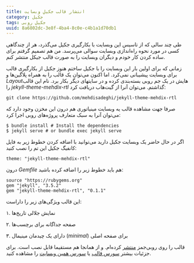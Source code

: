 ```yaml
---
title: انتشار قالب جکیلِ وبسایت
category: جکیل
tags: جکیل روبی
uuid: 8a6802dc-3e8f-4ba4-8c0e-c4b1a1d70db1
---
```

طی چند سالی که از تاسیس این وبسایت با بکارگیری جکیل می‌گذرد، هر از چندگاهی کسی در مورد نحوه راه‌اندازی وبسایت سوالی می‌پرسد. من هم تصمیم گرفتم برای ساده کردن کار خودم و دیگران وبسایت را به صورت قالب جیکل منتشر کنم.

زمانی که برای اولین بار این وبسایت را با جکیل ساختم هنوز جکیل از بکارگیری قالب برای وبسایت پیشیبانی نمی‌کرد. اما اکنون می‌توان یک قالب را به همراه پلاگین‌ها و *Layout*هایش در یک جم روبی بسته‌بندی کرده و در سایتهای دیگر بکار برد. نام این قالب را *jekyll-theme-mehdix-rtl* گذاشتم. می‌توان آنرا از گیت‌هاب دریافت کرد:

    git clone https://github.com/mehdisadeghi/jekyll-theme-mehdix-rtl

صرفا جهت مشاهده قالب یه وبسایت مینیاتوری هم درون این مخزن وجود دارد که می‌توان آنرا به سبک متعارف پروژه‌های روبی اجرا کرد:

    $ bundle install # Install the dependencies
    $ jekyll serve # or bundle exec jekyll serve

اگر در حال حاضر یک وبسایت جکیل دارید می‌توانید با اضافه کردن خطوط زیر به فایل کانفیگ جکیل این تم را نصب کنید:

    theme: "jekyll-theme-mehdix-rtl"

درون *Gemfile* هم باید خطوط زیر را اضافه کرده باشید:

    source "https://rubygems.org"
    gem "jekyll", "3.5.2"
    gem "jekyll-theme-mehdix-rtl", "0.1.1"

این قالب ویژگی‌های زیر را داراست:

۱. نمایش جلالی تاریخ‌ها

۲. صفحه جداگانه برای برچسب‌ها

۳. دارای یک چیدمان مینیمال (*minimal*) برای صفحه اصلی

قالب را روی روبی‌جمز ‏[منتشر][جم] کرده‌ام. و از همانجا هم مستقیما قابل نصب است. برای جزئیات بیشتر ‏[سورس قالب][قالب] یا [سورس همین وبسایت][مهدیکس] را مشاهده کنید.

[مهدیکس]: http://github.com/mehdisadeghi/mehdix.ir
[قالب]: http://github.com/mehdisadeghi/jekyll-theme-mehdix-rtl
[جم]: https://rubygems.org/gems/jekyll-theme-mehdix-rtl
